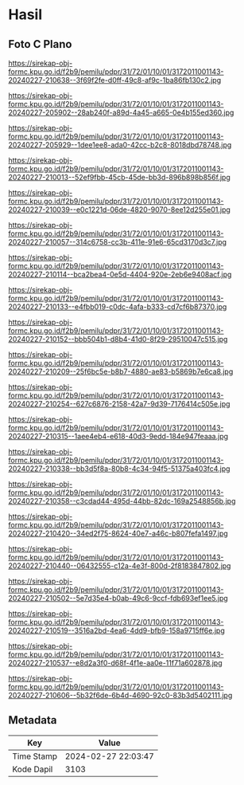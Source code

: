 # Hasil

## Foto C Plano

https://sirekap-obj-formc.kpu.go.id/f2b9/pemilu/pdpr/31/72/01/10/01/3172011001143-20240227-210638--3f69f2fe-d0ff-49c8-af9c-1ba86fb130c2.jpg

https://sirekap-obj-formc.kpu.go.id/f2b9/pemilu/pdpr/31/72/01/10/01/3172011001143-20240227-205902--28ab240f-a89d-4a45-a665-0e4b155ed360.jpg

https://sirekap-obj-formc.kpu.go.id/f2b9/pemilu/pdpr/31/72/01/10/01/3172011001143-20240227-205929--1dee1ee8-ada0-42cc-b2c8-8018dbd78748.jpg

https://sirekap-obj-formc.kpu.go.id/f2b9/pemilu/pdpr/31/72/01/10/01/3172011001143-20240227-210013--52ef9fbb-45cb-45de-bb3d-896b898b856f.jpg

https://sirekap-obj-formc.kpu.go.id/f2b9/pemilu/pdpr/31/72/01/10/01/3172011001143-20240227-210039--e0c1221d-06de-4820-9070-8ee12d255e01.jpg

https://sirekap-obj-formc.kpu.go.id/f2b9/pemilu/pdpr/31/72/01/10/01/3172011001143-20240227-210057--314c6758-cc3b-411e-91e6-65cd3170d3c7.jpg

https://sirekap-obj-formc.kpu.go.id/f2b9/pemilu/pdpr/31/72/01/10/01/3172011001143-20240227-210114--bca2bea4-0e5d-4404-920e-2eb6e9408acf.jpg

https://sirekap-obj-formc.kpu.go.id/f2b9/pemilu/pdpr/31/72/01/10/01/3172011001143-20240227-210133--e4fbb019-c0dc-4afa-b333-cd7cf6b87370.jpg

https://sirekap-obj-formc.kpu.go.id/f2b9/pemilu/pdpr/31/72/01/10/01/3172011001143-20240227-210152--bbb504b1-d8b4-41d0-8f29-29510047c515.jpg

https://sirekap-obj-formc.kpu.go.id/f2b9/pemilu/pdpr/31/72/01/10/01/3172011001143-20240227-210209--25f6bc5e-b8b7-4880-ae83-b5869b7e6ca8.jpg

https://sirekap-obj-formc.kpu.go.id/f2b9/pemilu/pdpr/31/72/01/10/01/3172011001143-20240227-210254--627c6876-2158-42a7-9d39-7176414c505e.jpg

https://sirekap-obj-formc.kpu.go.id/f2b9/pemilu/pdpr/31/72/01/10/01/3172011001143-20240227-210315--1aee4eb4-e618-40d3-9edd-184e947feaaa.jpg

https://sirekap-obj-formc.kpu.go.id/f2b9/pemilu/pdpr/31/72/01/10/01/3172011001143-20240227-210338--bb3d5f8a-80b8-4c34-94f5-51375a403fc4.jpg

https://sirekap-obj-formc.kpu.go.id/f2b9/pemilu/pdpr/31/72/01/10/01/3172011001143-20240227-210358--c3cdad44-495d-44bb-82dc-169a2548856b.jpg

https://sirekap-obj-formc.kpu.go.id/f2b9/pemilu/pdpr/31/72/01/10/01/3172011001143-20240227-210420--34ed2f75-8624-40e7-a46c-b807fefa1497.jpg

https://sirekap-obj-formc.kpu.go.id/f2b9/pemilu/pdpr/31/72/01/10/01/3172011001143-20240227-210440--06432555-c12a-4e3f-800d-2f8183847802.jpg

https://sirekap-obj-formc.kpu.go.id/f2b9/pemilu/pdpr/31/72/01/10/01/3172011001143-20240227-210502--5e7d35e4-b0ab-49c6-9ccf-fdb693ef1ee5.jpg

https://sirekap-obj-formc.kpu.go.id/f2b9/pemilu/pdpr/31/72/01/10/01/3172011001143-20240227-210519--3516a2bd-4ea6-4dd9-bfb9-158a9715ff6e.jpg

https://sirekap-obj-formc.kpu.go.id/f2b9/pemilu/pdpr/31/72/01/10/01/3172011001143-20240227-210537--e8d2a3f0-d68f-4f1e-aa0e-11f71a602878.jpg

https://sirekap-obj-formc.kpu.go.id/f2b9/pemilu/pdpr/31/72/01/10/01/3172011001143-20240227-210606--5b32f6de-6b4d-4690-92c0-83b3d5402111.jpg


## Metadata

| Key        | Value               |
| ---------- | ------------------- |
| Time Stamp | 2024-02-27 22:03:47 |
| Kode Dapil | 3103                |



